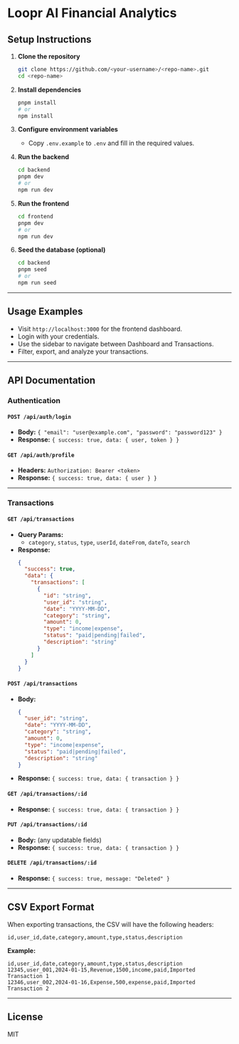# Loopr AI Financial Analytics

## Setup Instructions

1. **Clone the repository**
   ```sh
   git clone https://github.com/<your-username>/<repo-name>.git
   cd <repo-name>
   ```

2. **Install dependencies**
   ```sh
   pnpm install
   # or
   npm install
   ```

3. **Configure environment variables**
   - Copy `.env.example` to `.env` and fill in the required values.

4. **Run the backend**
   ```sh
   cd backend
   pnpm dev
   # or
   npm run dev
   ```

5. **Run the frontend**
   ```sh
   cd frontend
   pnpm dev
   # or
   npm run dev
   ```

6. **Seed the database (optional)**
   ```sh
   cd backend
   pnpm seed
   # or
   npm run seed
   ```

---

## Usage Examples

- Visit `http://localhost:3000` for the frontend dashboard.
- Login with your credentials.
- Use the sidebar to navigate between Dashboard and Transactions.
- Filter, export, and analyze your transactions.

---

## API Documentation

### Authentication

#### `POST /api/auth/login`
- **Body:** `{ "email": "user@example.com", "password": "password123" }`
- **Response:** `{ success: true, data: { user, token } }`

#### `GET /api/auth/profile`
- **Headers:** `Authorization: Bearer <token>`
- **Response:** `{ success: true, data: { user } }`

---

### Transactions

#### `GET /api/transactions`
- **Query Params:**  
  - `category`, `status`, `type`, `userId`, `dateFrom`, `dateTo`, `search`
- **Response:**  
  ```json
  {
    "success": true,
    "data": {
      "transactions": [
        {
          "id": "string",
          "user_id": "string",
          "date": "YYYY-MM-DD",
          "category": "string",
          "amount": 0,
          "type": "income|expense",
          "status": "paid|pending|failed",
          "description": "string"
        }
      ]
    }
  }
  ```

#### `POST /api/transactions`
- **Body:**  
  ```json
  {
    "user_id": "string",
    "date": "YYYY-MM-DD",
    "category": "string",
    "amount": 0,
    "type": "income|expense",
    "status": "paid|pending|failed",
    "description": "string"
  }
  ```
- **Response:** `{ success: true, data: { transaction } }`

#### `GET /api/transactions/:id`
- **Response:** `{ success: true, data: { transaction } }`

#### `PUT /api/transactions/:id`
- **Body:** (any updatable fields)
- **Response:** `{ success: true, data: { transaction } }`

#### `DELETE /api/transactions/:id`
- **Response:** `{ success: true, message: "Deleted" }`

---

## CSV Export Format

When exporting transactions, the CSV will have the following headers:

```csv
id,user_id,date,category,amount,type,status,description
```

**Example:**
```csv
id,user_id,date,category,amount,type,status,description
12345,user_001,2024-01-15,Revenue,1500,income,paid,Imported Transaction 1
12346,user_002,2024-01-16,Expense,500,expense,paid,Imported Transaction 2
```

---

## License

MIT
